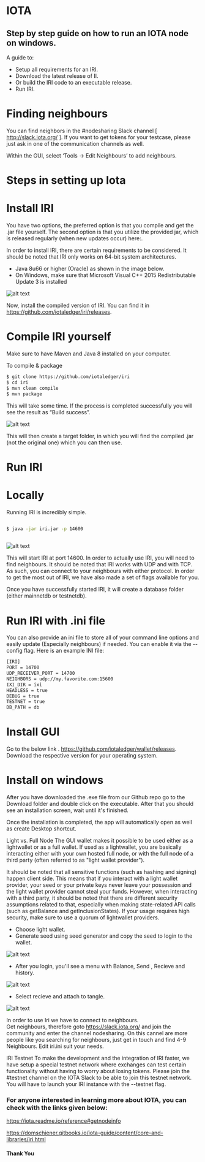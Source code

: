 

   # IOTA 
    
   ## Step by step guide on how to run an IOTA node on windows.

   A guide to: 
-	Setup all requirements for an IRI. 
-	Download the latest release of II. 
-	Or build the IRI code to an executable release.
-	Run IRI. 
   
# Finding neighbours 
You can find neighbors in the #nodesharing Slack channel [ http://slack.iota.org/  ]. If you want to get tokens for your testcase, please just ask in one of the communication channels as well.
 
Within the GUI, select ‘Tools -> Edit Neighbours’ to add neighbours.  
 
# Steps in setting up Iota 
 
 # Install IRI 
  
 You have two options, the preferred option is that you compile and get the .jar file yourself. The second option is that you utilize the provided jar, which is released regularly (when new updates occur) here:. 
  
  In order to install IRI, there are certain requirements to be considered. It should be noted that IRI only works on 64-bit system architectures. 
   
-	Java 8u66 or higher (Oracle) as shown in the image below.
-	On Windows, make sure that Microsoft Visual C++ 2015 Redistributable Update 3 is installed 

![alt text](https://github.com/Alfiyanazar/Iota/blob/master/pictures/java%20version.PNG)
  
Now, install the compiled version of IRI. You can find it in https://github.com/iotaledger/iri/releases. 
  
 # Compile IRI yourself 
Make sure to have Maven and Java 8 installed on your computer. 
  
 To compile & package 
 ```sh 
$ git clone https://github.com/iotaledger/iri 
$ cd iri 
$ mvn clean compile 
$ mvn package 
``` 


This will take some time. If the process is completed successfully you will see the result as “Build success”. 
  
  ![alt text](https://github.com/Alfiyanazar/Iota/blob/master/pictures/package.PNG)
  
 This will then create a target folder, in which you will find the compiled .jar (not the original one) which you can then use. 
  
 # Run IRI  
 # Locally 
 Running IRI is incredibly simple. 
 

```sh 

$ java -jar iri.jar -p 14600 
 
``` 
  
  ![alt text](https://github.com/Alfiyanazar/Iota/blob/master/pictures/iri.PNG)
  
This will start IRI at port 14600. In order to actually use IRI, you will need to find neighbours. It should be noted that IRI works with UDP and with TCP. As such, you can connect to your neighbours with either protocol. In order to get the most out of IRI, we have also made a set of flags available for you. 
 
Once you have successfully started IRI, it will create a database folder (either mainnetdb or testnetdb). 
 
 # Run IRI with .ini file 
 
 You can also provide an ini file to store all of your command line options and easily update 
(Especially neighbours) if needed. You can enable it via the -- config flag. Here is an example INI file: 
  
 ```sh 
[IRI] 
PORT = 14700 
UDP_RECEIVER_PORT = 14700 
NEIGHBORS = udp://my.favorite.com:15600 
IXI_DIR = ixi 
HEADLESS = true 
DEBUG = true 
TESTNET = true 
DB_PATH = db 
``` 
 
# Install GUI 
 
Go to the below link . 
 https://github.com/iotaledger/wallet/releases.  
 Download the respective version for your operating system. 
  
 # Install on windows 
 After you have downloaded the .exe file from our Github repo go to the Download folder and double click on the executable. After that you should see an installation screen, wait until it's finished. 
  
 Once the installation is completed, the app will automatically open as well as create Desktop shortcut. 
  
 Light vs. Full Node 
 The GUI wallet makes it possible to be used either as a lightwallet or as a full wallet. If used as a lightwallet, you are basically interacting either with your own hosted full node, or with the full node of a third party (often referred to as "light wallet provider"). 
  
 It should be noted that all sensitive functions (such as hashing and signing) happen client side. This means that if you interact with a light wallet provider, your seed or your private keys never leave your possession and the light wallet provider cannot steal your funds. However, when interacting with a third party, it should be noted that there are different security assumptions related to that, especially when making state-related API calls (such as getBalance and getInclusionStates). If your usage requires high security, make sure to use a quorum of lightwallet providers. 
  
-	Choose light wallet. 
-	Generate seed using seed generator and copy the seed to login to the wallet. 


![alt text](https://github.com/Alfiyanazar/Iota/blob/master/pictures/loginwallet.PNG)   
  
   
-	After you login, you'll see a menu with Balance, Send , Recieve and history. 

![alt text](https://github.com/Alfiyanazar/Iota/blob/master/pictures/wallet.PNG)   
-	Select recieve and attach to tangle. 

![alt text](https://github.com/Alfiyanazar/Iota/blob/master/pictures/attach.PNG)
 
  
In order to use Iri we have to connect to neighbours.  
 Get neighbours, therefore goto https://slack.iota.org/ and join the community and enter the channel nodesharing. On this cannel are more people like you searching for neighbours, just get in touch and find 4-9 Neighbours. 
Edit iri.ini suit your needs. 
 
 
IRI Testnet 
To make the development and the integration of IRI faster, we have setup a special testnet network where exchanges can test certain functionality without having to worry about losing tokens. Please join the #testnet channel on the IOTA Slack to be able to join this testnet network. You will have to launch your IRI instance with the --testnet flag. 
 
 
 
  ### For anyone interested in learning more about IOTA, you can check with the links given below:
https://iota.readme.io/reference#getnodeinfo

https://domschiener.gitbooks.io/iota-guide/content/core-and-libraries/iri.html

 

 #### Thank You